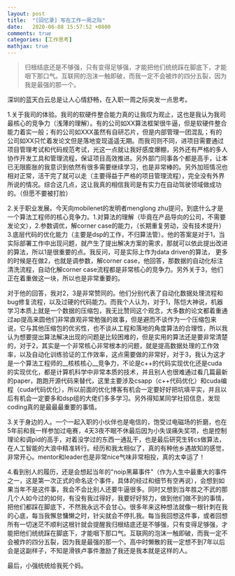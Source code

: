 ```yaml
---
layout: post
title:  "[回忆录] 写在工作一周之际"
date:   2020-06-08 15:57:52 +0800
comments: true
categories: [工作思考]
mathjax: true
---
```

> 归根结底还是不够强，只有变得足够强，才能把他们统统踩在脚底下，才能咽下那口气。互联网的泡沫一触即破，而我一定不会被炸的四分五裂，因为我是最强的那一个。

深圳的蓝天白云总是让人心情舒畅，在入职一周之际突发一点思考。

1.关于我司的体验。我司的软硬件整合能力真的让我叹为观止，这也是我认为我司最核心的竞争力（浅薄的理解）。有的公司如XX算法框架很牛逼，但是软硬件整合能力着实一般；有的公司如XXX虽然有自研芯片，但是内部管理一团混乱；有的公司如XX只忙着发论文但是落地变现遥遥无期。而我司则不同，进项目需要通过项目管理考试和代码规范考试，光这一点就让我好感度爆棚，另外还有严格的多人协作开发工具和管理流程，保证项目高效推进。另外部门同事各个都是高手，让本已无限膨胀的我意识到依然有很多需要继续学习，也是非常棒的。另外加班情况也相对正常，活干完了就可以走（主要得益于严格的项目管理流程），完全没有外界所说的情况。综合这几点，这让我真的相信我司是有实力在自动驾驶领域做成功的。（但愿不要被打脸）



2.关于职业发展。今天向mobilenet的发明者menglong zhu提问，到底什么才是一个算法工程师的核心竞争力。1.对算法的理解（毕竟在产品导向的公司，不需要发论文），2.参数调优，解corner case的能力，（长期重复劳动，没有技术提升）3.底层代码的优化能力（主要是dsp的工作，不归算法管）。他的答案是对于1，当实际部署工作中出现问题，就产生了提出解决方案的需求，那就可以依此提出改进的算法，所以1是很重要的点。我反问，可是实际上作为data driven的算法， 更多的时候是在做2，也就是调参数，解corner case，他回答，那数据的自动化标注清洗流程，自动化解corner case流程都是非常核心的竞争力。另外关于3，他们正在着重做这一块，所以也是非常重要的。



对于他的回答，我对2，3是非常赞同的。他们分别代表了自动化数据处理流程和bug修复流程，以及过硬的代码能力。而我个人认为，对于1，陈恺大神说，机器学习本质上就是一个数据的压缩包，我无比赞同这个观念，大多数的论文都着重通过ap提高来圆他们非常直观非常勉强的故事，但是避而不谈作为一个压缩包来说，它与其他压缩包的优劣性，也不谈从工程和落地的角度算法的合理性，所以我认为想要提出算法解决出现的问题是比较困难的，但是实用的算法还是要非常清楚的，对于2，其实是一个非常核心非常根本的问题，就是提高数据处理的工作效率，以及自动化训练验证的工作效率，这点需要做的非常好，对于3，我认为这才是一个算法工程师的__核核核心__竞争力，不论是c++的代码实现优化还是cuda的实现优化，都是计算机科学中非常本质的技术，并且别人也很难通过看几篇最新的paper，跑跑开源代码来替代，这里主要涉及csapp（c++代码优化）和cuda编程（cuda代码优化），所以前面的优化博客有机会一定要好好把坑填平实，并且以后有机会一定要多和dsp组的大佬们多多学习。另外得知某同学社招信息，发现coding真的是最最最重要的事情。



3.关于身边的人。一个一起入职的小伙伴也是电信的，饱受过电磁场的折磨，也在5年前和我一样参加过电赛，4天3夜不眠不休最后因为小失误痛失奖项，也是控制理论和调pid的高手，对着没学过的东西一通乱干，也是最后研究生转cs做算法，在人工智能的大浪中精准转行。经历和我太相似了，真的有种他乡遇故知的感觉，非常开心。mentor和leader也是非常nice气味非常相投，真的太幸运了！



4.看到别人的履历，还是会想起当年的"noip黑幕事件"（作为人生中最重大的事件之一，这是第一次正式的命名这个事件，具体的经过和细节有空再说），会想到如果当年不是这件事，我会不会比别人还要牛逼很多。同时又想到当年胜之不武的那几个人如今过的如何，有没有我过得好，我要好好努力，做到他们做不到的事情，把他们都踩在脚底下，不然我永远不会甘心。很多年来这种想法就像一根针刺在我的心底，每当我懈怠慵懒之时，针尖就会不停扎我。每当我回想这件事，或者回想所有一切迷茫不顺利这根针就会提醒我归根结底还是不够强，只有变得足够强，才能把他们统统踩在脚底下，才能咽下那口气。互联网的泡沫一触即破，而我一定不会被炸的四分五裂，因为我是最强的那一个。高中时懒散的我一定想不到7年以后会是这副样子，不知是滑铁卢事件激励了我还是我本就是这样的人。

最后，小强统统给我死个妈。
